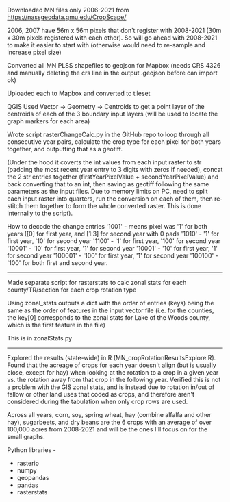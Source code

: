 Downloaded MN files only 2006-2021 from https://nassgeodata.gmu.edu/CropScape/

2006, 2007 have 56m x 56m pixels that don't register with 2008-2021 (30m x 30m pixels registered with each other). So will go ahead with 2008-2021 to make it easier to start with (otherwise would need to re-sample and increase pixel size)

Converted all MN PLSS shapefiles to geojson for Mapbox (needs CRS 4326 and manually deleting the crs line in the output .geojson before can import ok)

Uploaded each to Mapbox and converted to tileset

QGIS Used Vector -> Geometry -> Centroids to get a point layer of the centroids of each of the 3 boundary input layers (will be used to locate the graph markers for each area)

Wrote script rasterChangeCalc.py in the GitHub repo to loop through all consecutive year pairs, calculate the crop type for each pixel for both years together, and outputting that as a geotiff.

(Under the hood it coverts the int values from each input raster to str (padding the most recent year entry to 3 digits with zeros if needed), concat the 2 str entries together (firstYearPixelValue + secondYearPixelValue) and back converting that to an int, then saving as geotiff following the same parameters as the input files. Due to memory limits on PC, need to split each input raster into quarters, run the conversion on each of them, then re-stitch them together to form the whole converted raster. This is done internally to the script).

How to decode the change entries
'1001' - means pixel was '1' for both years ([0] for first year, and [1:3] for second year with 0 pads
'1010' - '1' for first year, '10' for second year
'1100' - '1' for first year, '100' for second year
'10001' - '10' for first year, '1' for second year
'10001' - '10' for first year, '1' for second year
'100001' - '100' for first year, '1' for second year
'100100' - '100' for both first and second year.

---

Made separate script for rasterstats to calc zonal stats for each county/TR/section for each crop rotation type

Using zonal_stats outputs a dict with the order of entries (keys) being the same as the order of
features in the input vector file (i.e. for the counties, the key[0] corresponds to the zonal stats for Lake of the Woods county, which is the first feature in the file)

This is in zonalStats.py

---

Explored the results (state-wide) in R (MN_cropRotationResultsExplore.R). Found that the acreage of crops for each year doesn't align (but is usually close, except for hay) when looking at the rotation to a crop in a given year vs. the rotation away from that crop in the following year. Verified this is not a problem with the GIS zonal stats, and is instead due to rotation in/out of fallow or other land uses that coded as crops, and therefore aren't considered during the tabulation when only crop rows are used.

Across all years, corn, soy, spring wheat, hay (combine alfalfa and other hay), sugarbeets, and dry beans are the 6 crops with an average of over 100,000 acres from 2008-2021 and will be the ones I'll focus on for the small graphs.

Python libraries -

- rasterio
- numpy
- geopandas
- pandas
- rasterstats
